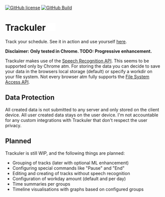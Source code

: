 [![GitHub license][license-image]][license-url]
[![GitHub Build][build-image]][build-url]

# Trackuler <img src="https://github.com/fdc-viktor-luft/trackuler/blob/main/frontend/public/favicon.svg" height="25" width="25" />
Track your schedule. See it in action and use yourself [here](https://fdc-viktor-luft.github.io/trackuler/).

**Disclaimer: Only tested in Chrome. TODO: Progressive enhancement.**

Trackuler makes use of the [Speech Recognition API](https://developer.mozilla.org/en-US/docs/Web/API/SpeechRecognition).
This seems to be supported only by Chrome atm. For storing the data you can decide to save your data in the browsers
local storage (default) or specify a workdir on your file system. Not every browser atm fully supports the
[File System Access API](https://web.dev/file-system-access/).

## Data Protection
All created data is not submitted to any server and only stored on the client device. All user created data stays on
the user device. I'm not accountable for any custom integrations with Trackuler that don't respect the user privacy.

## Planned
Trackuler is still WIP, and the following things are planned:
- Grouping of tracks (later with optional ML enhancement)
- Configuring special commands like "Pause" and "End"
- Editing and creating of tracks without speech recognition
- Configuration of workday amount (default and per day)
- Time summaries per groups
- Timeline visualisations with graphs based on configured groups

[license-image]: https://img.shields.io/badge/license-MIT-blue.svg
[license-url]: https://github.com/fdc-viktor-luft/trackuler/blob/master/LICENSE
[build-image]: https://github.com/fdc-viktor-luft/trackuler/actions/workflows/build.yml/badge.svg
[build-url]: https://github.com/fdc-viktor-luft/trackuler/actions/workflows/build.yml

